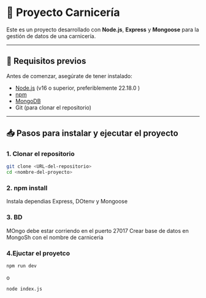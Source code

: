 # 🥩 Proyecto Carnicería

Este es un proyecto desarrollado con **Node.js**, **Express** y **Mongoose** para la gestión de datos de una carnicería.

---

## 🚀 Requisitos previos

Antes de comenzar, asegúrate de tener instalado:

- [Node.js](https://nodejs.org/) (v16 o superior, preferiblemente 22.18.0 )  
- [npm](https://www.npmjs.com/) 
- [MongoDB](https://www.mongodb.com/) 
- Git (para clonar el repositorio)

---

## 📥 Pasos para instalar y ejecutar el proyecto

### 1. Clonar el repositorio
```bash
git clone <URL-del-repositorio>
cd <nombre-del-proyecto>
```

### 2. npm install
Instala dependias Express, DOtenv y Mongoose

### 3. BD
MOngo debe estar corriendo en el puerto 27017
Crear base de datos en MongoSh con el nombre de carniceria

### 4.Ejuctar el proyetco

```bash
npm run dev
```
o

```bash
node index.js
```

